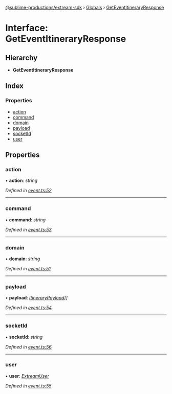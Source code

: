 [@sublime-productions/extream-sdk](../README.md) › [Globals](../globals.md) › [GetEventItineraryResponse](geteventitineraryresponse.md)

# Interface: GetEventItineraryResponse

## Hierarchy

* **GetEventItineraryResponse**

## Index

### Properties

* [action](geteventitineraryresponse.md#action)
* [command](geteventitineraryresponse.md#command)
* [domain](geteventitineraryresponse.md#domain)
* [payload](geteventitineraryresponse.md#payload)
* [socketId](geteventitineraryresponse.md#socketid)
* [user](geteventitineraryresponse.md#user)

## Properties

###  action

• **action**: *string*

*Defined in [event.ts:52](https://github.com/Extream-SaaS/ex-sdk/blob/3458c8e/src/event.ts#L52)*

___

###  command

• **command**: *string*

*Defined in [event.ts:53](https://github.com/Extream-SaaS/ex-sdk/blob/3458c8e/src/event.ts#L53)*

___

###  domain

• **domain**: *string*

*Defined in [event.ts:51](https://github.com/Extream-SaaS/ex-sdk/blob/3458c8e/src/event.ts#L51)*

___

###  payload

• **payload**: *[ItineraryPayload](itinerarypayload.md)[]*

*Defined in [event.ts:54](https://github.com/Extream-SaaS/ex-sdk/blob/3458c8e/src/event.ts#L54)*

___

###  socketId

• **socketId**: *string*

*Defined in [event.ts:56](https://github.com/Extream-SaaS/ex-sdk/blob/3458c8e/src/event.ts#L56)*

___

###  user

• **user**: *[ExtreamUser](extreamuser.md)*

*Defined in [event.ts:55](https://github.com/Extream-SaaS/ex-sdk/blob/3458c8e/src/event.ts#L55)*
